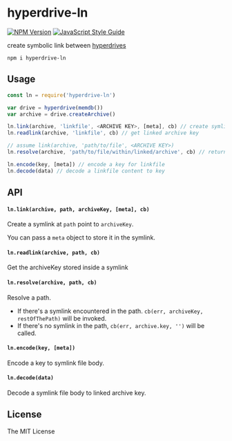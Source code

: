 # hyperdrive-ln

[![NPM Version](https://img.shields.io/npm/v/hyperdrive-ln.svg)](https://www.npmjs.com/package/hyperfeed) [![JavaScript Style Guide](https://img.shields.io/badge/code%20style-standard-brightgreen.svg)](http://standardjs.com/)

create symbolic link between [hyperdrives](https://github.com/mafintosh/hyperdrive)

`npm i hyperdrive-ln`

## Usage

```js
const ln = require('hyperdrive-ln')

var drive = hyperdrive(memdb())
var archive = drive.createArchive()

ln.link(archive, 'linkfile', <ARCHIVE KEY>, [meta], cb) // create symlink to another archive
ln.readlink(archive, 'linkfile', cb) // get linked archive key

// assume link(archive, 'path/to/file', <ARCHIVE KEY>)
ln.resolve(archive, 'path/to/file/within/linked/archive', cb) // returns (err, <ARCHIVE KEY>, 'within/linked/archive')

ln.encode(key, [meta]) // encode a key for linkfile
ln.decode(data) // decode a linkfile content to key
```

## API

#### `ln.link(archive, path, archiveKey, [meta], cb)`

Create a symlink at `path` point to `archiveKey`.

You can pass a `meta` object to store it in the symlink.

#### `ln.readlink(archive, path, cb)`

Get the archiveKey stored inside a symlink

#### `ln.resolve(archive, path, cb)`

Resolve a path.

* If there's a symlink encountered in the path. `cb(err, archiveKey, restOfThePath)` will be invoked.
* If there's no symlink in the path, `cb(err, archive.key, '')` will be called.

#### `ln.encode(key, [meta])`

Encode a key to symlink file body.

#### `ln.decode(data)`

Decode a symlink file body to linked archive key.

## License

The MIT License
